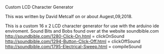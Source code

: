 Custom LCD Character Generator
  
This was written by David Metcalf on or about Augest,09,2018.

This is a custom 16 x 2 LCD character generator for use with the arduino ide enviroment.
Sound Bits and Bobs found over at the website soundbible.com
    http://soundbible.com/1280-Click-On.html = clickOnSound
    http://soundbible.com/1294-Button-Click-Off.html = clickOffSound
    http://soundbible.com/1795-Electrical-Sweep.html = compileSound

